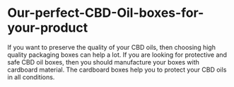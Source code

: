 # Our-perfect-CBD-Oil-boxes-for-your-product
If you want to preserve the quality of your CBD oils, then choosing high quality packaging boxes can help a lot.  If you are looking for protective and safe CBD oil boxes, then you should manufacture your boxes with cardboard material. The cardboard boxes help you to protect your CBD oils in all conditions.
